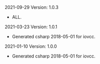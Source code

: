 2021-09-29 Version: 1.0.3
- ALL.

2021-03-23 Version: 1.0.1
- Generated csharp 2018-05-01 for iovcc.

2021-01-10 Version: 1.0.0
- Generated csharp 2018-05-01 for iovcc.

